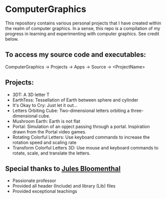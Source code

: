 # ComputerGraphics
This repository contains various personal projects that I have created within the realm of computer graphics. In a sense, this repo is a compilation of my progress in learning and experimenting with computer graphics. See credit below.

## To access my source code and executables:
ComputerGraphics -> Projects -> Apps -> Source -> \<ProjectName\>

## Projects:
- 3DT: A 3D letter T
- EarthTess: Tessellation of Earth between sphere and cylinder
- It's Okay to Cry: Just let it out...
- Letters Orbiting Cube: Two-dimensional letters orbiting a three-dimensional cube.
- Mushroom Earth: Earth is not flat
- Portal: Simulation of an opject passing through a portal. Inspiration drawn from the Portal video games.
- Rotating Colorful Letters: Use keyboard commands to increase the rotation speed and scaling rate
- Transform Colorful Letters 3D: Use mouse and keyboard commands to rotate, scale, and translate the letters.

## Special thanks to [Jules Bloomenthal](https://www.bloomenthal.com/)
- Passionate professor
- Provided all header (Include) and library (Lib) files
- Provided exceptional teachings

